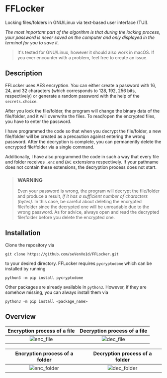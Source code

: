 # FFLocker

Locking files/folders in GNU/Linux via text-based user interface (TUI).

*The most important part of the algorithm is that during the locking process, your password is never saved on the computer and only displayed in the terminal for you to save it.*

> It's tested for GNU/Linux, however it should also work in macOS. If you ever encounter with a problem, feel free to create an issue.

## Description

FFLocker uses AES encryption. You can either create a password with 16, 24, and 32 characters (which corresponds to 128, 192, 256 bits, respectively) or generate a random password with the help of the `secrets.choice`.

After you lock the file/folder, the program will change the binary data of the file/folder, and it will overwrite the files. To read/open the encrypted files, you have to enter the password.

I have programmed the code so that when you decrypt the file/folder, a new file/folder will be created as a precaution against entering the wrong password. After the decryption is complete, you can permanently delete the encrypted file/folder via a single command.

Additionally, I have also programmed the code in such a way that every file and folder receives `.enc` and `ENC` extensions respectively. If your pathname does not contain these extensions, the decryption process does not start.

> ### WARNING
>
> Even your password is wrong, the program will decrypt the file/folder and produce a result, *if it has a sufficient number of characters (bytes)*. In this case, be careful about deleting the encrypted file/folder since the decrypted one will be unreadable due to the wrong password. As for advice, always open and read the decrypted file/folder before you delete the encrypted one.

## Installation

Clone the repository via

    git clone https://github.com/seVenVo1d/FFLocker.git

to your desired directory. FFLocker requires `pycryptodome` which can be installed by running

    python3 -m pip install pycryptodome

Other packages are already available in `python3`. However, if they are somehow missing, you can always install them via

    python3 -m pip install <package_name>

## Overview

Encryption process of a file         |  Decryption process of a file
:-------------------------:|:-------------------------:
![enc_file](https://user-images.githubusercontent.com/45866787/193124480-0827db5a-3dc0-4e33-9c86-0972662f139b.png)  |  ![dec_file](https://user-images.githubusercontent.com/45866787/193124625-71160d5a-9f89-4f9f-a842-dadcc89399e5.png)

Encryption process of a folder        |  Decryption process of a folder
:-------------------------:|:-------------------------:
![enc_folder](https://user-images.githubusercontent.com/45866787/193124673-ce1f931a-848b-4d11-8a4f-945b917c839b.png) | ![dec_folder](https://user-images.githubusercontent.com/45866787/193124688-11459f63-5d6d-45d5-88fb-aa732c9ea8c4.png)
